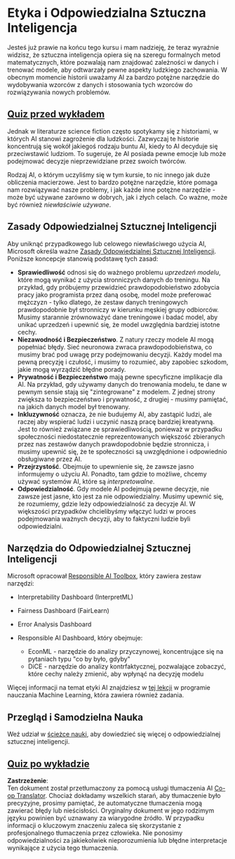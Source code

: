 <!--
CO_OP_TRANSLATOR_METADATA:
{
  "original_hash": "437c988596e751072e41a5aad3fcc5d9",
  "translation_date": "2025-08-24T10:10:42+00:00",
  "source_file": "lessons/7-Ethics/README.md",
  "language_code": "pl"
}
-->
# Etyka i Odpowiedzialna Sztuczna Inteligencja

Jesteś już prawie na końcu tego kursu i mam nadzieję, że teraz wyraźnie widzisz, że sztuczna inteligencja opiera się na szeregu formalnych metod matematycznych, które pozwalają nam znajdować zależności w danych i trenować modele, aby odtwarzały pewne aspekty ludzkiego zachowania. W obecnym momencie historii uważamy AI za bardzo potężne narzędzie do wydobywania wzorców z danych i stosowania tych wzorców do rozwiązywania nowych problemów.

## [Quiz przed wykładem](https://white-water-09ec41f0f.azurestaticapps.net/quiz/5/)

Jednak w literaturze science fiction często spotykamy się z historiami, w których AI stanowi zagrożenie dla ludzkości. Zazwyczaj te historie koncentrują się wokół jakiegoś rodzaju buntu AI, kiedy to AI decyduje się przeciwstawić ludziom. To sugeruje, że AI posiada pewne emocje lub może podejmować decyzje nieprzewidziane przez swoich twórców.

Rodzaj AI, o którym uczyliśmy się w tym kursie, to nic innego jak duże obliczenia macierzowe. Jest to bardzo potężne narzędzie, które pomaga nam rozwiązywać nasze problemy, i jak każde inne potężne narzędzie - może być używane zarówno w dobrych, jak i złych celach. Co ważne, może być również *niewłaściwie używane*.

## Zasady Odpowiedzialnej Sztucznej Inteligencji

Aby uniknąć przypadkowego lub celowego niewłaściwego użycia AI, Microsoft określa ważne [Zasady Odpowiedzialnej Sztucznej Inteligencji](https://www.microsoft.com/ai/responsible-ai?WT.mc_id=academic-77998-cacaste). Poniższe koncepcje stanowią podstawę tych zasad:

* **Sprawiedliwość** odnosi się do ważnego problemu *uprzedzeń modelu*, które mogą wynikać z użycia stronniczych danych do treningu. Na przykład, gdy próbujemy przewidzieć prawdopodobieństwo zdobycia pracy jako programista przez daną osobę, model może preferować mężczyzn - tylko dlatego, że zestaw danych treningowych prawdopodobnie był stronniczy w kierunku męskiej grupy odbiorców. Musimy starannie zrównoważyć dane treningowe i badać model, aby unikać uprzedzeń i upewnić się, że model uwzględnia bardziej istotne cechy.
* **Niezawodność i Bezpieczeństwo**. Z natury rzeczy modele AI mogą popełniać błędy. Sieć neuronowa zwraca prawdopodobieństwa, co musimy brać pod uwagę przy podejmowaniu decyzji. Każdy model ma pewną precyzję i czułość, i musimy to rozumieć, aby zapobiec szkodom, jakie mogą wyrządzić błędne porady.
* **Prywatność i Bezpieczeństwo** mają pewne specyficzne implikacje dla AI. Na przykład, gdy używamy danych do trenowania modelu, te dane w pewnym sensie stają się "zintegrowane" z modelem. Z jednej strony zwiększa to bezpieczeństwo i prywatność, z drugiej - musimy pamiętać, na jakich danych model był trenowany.
* **Inkluzywność** oznacza, że nie budujemy AI, aby zastąpić ludzi, ale raczej aby wspierać ludzi i uczynić naszą pracę bardziej kreatywną. Jest to również związane ze sprawiedliwością, ponieważ w przypadku społeczności niedostatecznie reprezentowanych większość zbieranych przez nas zestawów danych prawdopodobnie będzie stronnicza, i musimy upewnić się, że te społeczności są uwzględnione i odpowiednio obsługiwane przez AI.
* **Przejrzystość**. Obejmuje to upewnienie się, że zawsze jasno informujemy o użyciu AI. Ponadto, tam gdzie to możliwe, chcemy używać systemów AI, które są *interpretowalne*.
* **Odpowiedzialność**. Gdy modele AI podejmują pewne decyzje, nie zawsze jest jasne, kto jest za nie odpowiedzialny. Musimy upewnić się, że rozumiemy, gdzie leży odpowiedzialność za decyzje AI. W większości przypadków chcielibyśmy włączyć ludzi w proces podejmowania ważnych decyzji, aby to faktyczni ludzie byli odpowiedzialni.

## Narzędzia do Odpowiedzialnej Sztucznej Inteligencji

Microsoft opracował [Responsible AI Toolbox](https://github.com/microsoft/responsible-ai-toolbox), który zawiera zestaw narzędzi:

* Interpretability Dashboard (InterpretML)
* Fairness Dashboard (FairLearn)
* Error Analysis Dashboard
* Responsible AI Dashboard, który obejmuje:

   - EconML - narzędzie do analizy przyczynowej, koncentrujące się na pytaniach typu "co by było, gdyby"
   - DiCE - narzędzie do analizy kontrfaktycznej, pozwalające zobaczyć, które cechy należy zmienić, aby wpłynąć na decyzję modelu

Więcej informacji na temat etyki AI znajdziesz w [tej lekcji](https://github.com/microsoft/ML-For-Beginners/tree/main/1-Introduction/3-fairness?WT.mc_id=academic-77998-cacaste) w programie nauczania Machine Learning, która zawiera również zadania.

## Przegląd i Samodzielna Nauka

Weź udział w [ścieżce nauki](https://docs.microsoft.com/learn/modules/responsible-ai-principles/?WT.mc_id=academic-77998-cacaste), aby dowiedzieć się więcej o odpowiedzialnej sztucznej inteligencji.

## [Quiz po wykładzie](https://white-water-09ec41f0f.azurestaticapps.net/quiz/6/)

**Zastrzeżenie**:  
Ten dokument został przetłumaczony za pomocą usługi tłumaczenia AI [Co-op Translator](https://github.com/Azure/co-op-translator). Chociaż dokładamy wszelkich starań, aby tłumaczenie było precyzyjne, prosimy pamiętać, że automatyczne tłumaczenia mogą zawierać błędy lub nieścisłości. Oryginalny dokument w jego rodzimym języku powinien być uznawany za wiarygodne źródło. W przypadku informacji o kluczowym znaczeniu zaleca się skorzystanie z profesjonalnego tłumaczenia przez człowieka. Nie ponosimy odpowiedzialności za jakiekolwiek nieporozumienia lub błędne interpretacje wynikające z użycia tego tłumaczenia.
